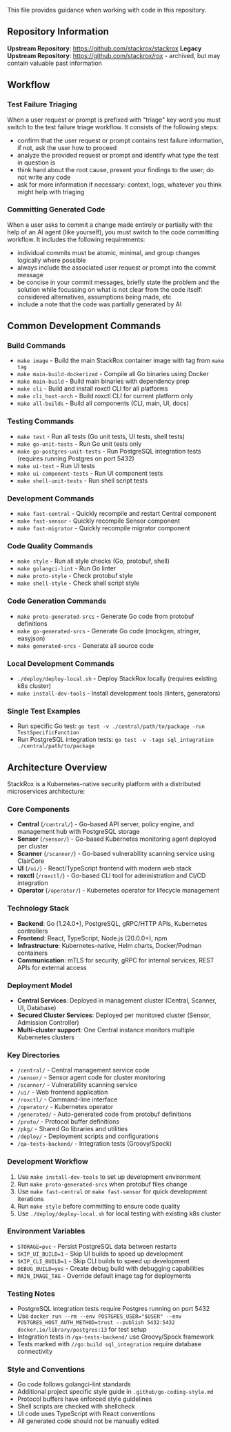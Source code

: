 This file provides guidance when working with code in this repository.

## Repository Information

**Upstream Repository**: https://github.com/stackrox/stackrox
**Legacy Upstream Repository**: https://github.com/stackrox/rox - archived, but may contain valuable past information

## Workflow

### Test Failure Triaging

When a user request or prompt is prefixed with "triage" key word you must switch to the
test failure triage workflow. It consists of the following steps:

- confirm that the user request or prompt contains test failure information, if not,
  ask the user how to proceed
- analyze the provided request or prompt and identify what type the test in question is
- think hard about the root cause, present your findings to the user; do not write any code
- ask for more information if necessary: context, logs, whatever you think might help with triaging

### Committing Generated Code

When a user asks to commit a change made entirely or partially with the help of an AI
agent (like yourself), you must switch to the code committing workflow. It includes the
following requirements:

- individual commits must be atomic, minimal, and group changes logically where possible
- always include the associated user request or prompt into the commit message
- be concise in your commit messages, briefly state the problem and the solution while
  focussing on what is not clear from the code itself: considered alternatives, assumptions
  being made, etc
- include a note that the code was partially generated by AI

## Common Development Commands

### Build Commands
- `make image` - Build the main StackRox container image with tag from `make tag`
- `make main-build-dockerized` - Compile all Go binaries using Docker
- `make main-build` - Build main binaries with dependency prep
- `make cli` - Build and install roxctl CLI for all platforms
- `make cli_host-arch` - Build roxctl CLI for current platform only
- `make all-builds` - Build all components (CLI, main, UI, docs)

### Testing Commands
- `make test` - Run all tests (Go unit tests, UI tests, shell tests)
- `make go-unit-tests` - Run Go unit tests only
- `make go-postgres-unit-tests` - Run PostgreSQL integration tests (requires running Postgres on port 5432)
- `make ui-test` - Run UI tests
- `make ui-component-tests` - Run UI component tests
- `make shell-unit-tests` - Run shell script tests

### Development Commands
- `make fast-central` - Quickly recompile and restart Central component
- `make fast-sensor` - Quickly recompile Sensor component
- `make fast-migrator` - Quickly recompile migrator component

### Code Quality Commands
- `make style` - Run all style checks (Go, protobuf, shell)
- `make golangci-lint` - Run Go linter
- `make proto-style` - Check protobuf style
- `make shell-style` - Check shell script style

### Code Generation Commands
- `make proto-generated-srcs` - Generate Go code from protobuf definitions
- `make go-generated-srcs` - Generate Go code (mockgen, stringer, easyjson)
- `make generated-srcs` - Generate all source code

### Local Development Commands
- `./deploy/deploy-local.sh` - Deploy StackRox locally (requires existing k8s cluster)
- `make install-dev-tools` - Install development tools (linters, generators)

### Single Test Examples
- Run specific Go test: `go test -v ./central/path/to/package -run TestSpecificFunction`
- Run PostgreSQL integration tests: `go test -v -tags sql_integration ./central/path/to/package`

## Architecture Overview

StackRox is a Kubernetes-native security platform with a distributed microservices architecture:

### Core Components
- **Central** (`/central/`) - Go-based API server, policy engine, and management hub with PostgreSQL storage
- **Sensor** (`/sensor/`) - Go-based Kubernetes monitoring agent deployed per cluster
- **Scanner** (`/scanner/`) - Go-based vulnerability scanning service using ClairCore
- **UI** (`/ui/`) - React/TypeScript frontend with modern web stack
- **roxctl** (`/roxctl/`) - Go-based CLI tool for administration and CI/CD integration
- **Operator** (`/operator/`) - Kubernetes operator for lifecycle management

### Technology Stack
- **Backend**: Go (1.24.0+), PostgreSQL, gRPC/HTTP APIs, Kubernetes controllers
- **Frontend**: React, TypeScript, Node.js (20.0.0+), npm
- **Infrastructure**: Kubernetes-native, Helm charts, Docker/Podman containers
- **Communication**: mTLS for security, gRPC for internal services, REST APIs for external access

### Deployment Model
- **Central Services**: Deployed in management cluster (Central, Scanner, UI, Database)
- **Secured Cluster Services**: Deployed per monitored cluster (Sensor, Admission Controller)
- **Multi-cluster support**: One Central instance monitors multiple Kubernetes clusters

### Key Directories
- `/central/` - Central management service code
- `/sensor/` - Sensor agent code for cluster monitoring
- `/scanner/` - Vulnerability scanning service
- `/ui/` - Web frontend application
- `/roxctl/` - Command-line interface
- `/operator/` - Kubernetes operator
- `/generated/` - Auto-generated code from protobuf definitions
- `/proto/` - Protocol buffer definitions
- `/pkg/` - Shared Go libraries and utilities
- `/deploy/` - Deployment scripts and configurations
- `/qa-tests-backend/` - Integration tests (Groovy/Spock)

### Development Workflow
1. Use `make install-dev-tools` to set up development environment
2. Run `make proto-generated-srcs` when protobuf files change
3. Use `make fast-central` or `make fast-sensor` for quick development iterations
4. Run `make style` before committing to ensure code quality
5. Use `./deploy/deploy-local.sh` for local testing with existing k8s cluster

### Environment Variables
- `STORAGE=pvc` - Persist PostgreSQL data between restarts
- `SKIP_UI_BUILD=1` - Skip UI builds to speed up development
- `SKIP_CLI_BUILD=1` - Skip CLI builds to speed up development
- `DEBUG_BUILD=yes` - Create debug build with debugging capabilities
- `MAIN_IMAGE_TAG` - Override default image tag for deployments

### Testing Notes
- PostgreSQL integration tests require Postgres running on port 5432
- Use `docker run --rm --env POSTGRES_USER="$USER" --env POSTGRES_HOST_AUTH_METHOD=trust --publish 5432:5432 docker.io/library/postgres:13` for test setup
- Integration tests in `/qa-tests-backend/` use Groovy/Spock framework
- Tests marked with `//go:build sql_integration` require database connectivity

### Style and Conventions
- Go code follows golangci-lint standards
- Additional project specific style guide in `.github/go-coding-style.md`
- Protocol buffers have enforced style guidelines
- Shell scripts are checked with shellcheck
- UI code uses TypeScript with React conventions
- All generated code should not be manually edited
